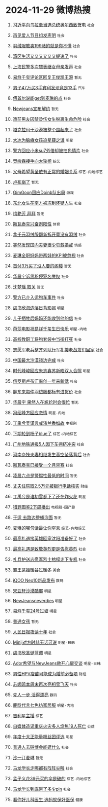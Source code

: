 # 2024-11-29 微博热搜 
1. [习近平向乌拉圭当选总统奥尔西致贺电](https://m.weibo.cn/search?containerid=100103type%3D1%26t%3D10%26q%3D%23%E4%B9%A0%E8%BF%91%E5%B9%B3%E5%90%91%E4%B9%8C%E6%8B%89%E5%9C%AD%E5%BD%93%E9%80%89%E6%80%BB%E7%BB%9F%E5%A5%A5%E5%B0%94%E8%A5%BF%E8%87%B4%E8%B4%BA%E7%94%B5%23&stream_entry_id=51&isnewpage=1&extparam=seat%3D1%26cate%3D10103%26pos%3D0%26c_type%3D51%26filter_type%3Drealtimehot%26stream_entry_id%3D51%26q%3D%2523%25E4%25B9%25A0%25E8%25BF%2591%25E5%25B9%25B3%25E5%2590%2591%25E4%25B9%258C%25E6%258B%2589%25E5%259C%25AD%25E5%25BD%2593%25E9%2580%2589%25E6%2580%25BB%25E7%25BB%259F%25E5%25A5%25A5%25E5%25B0%2594%25E8%25A5%25BF%25E8%2587%25B4%25E8%25B4%25BA%25E7%2594%25B5%2523%26dgr%3D0%26display_time%3D1732818961%26pre_seqid%3D17328189616370286529204) `社会` 

2. [再见爱人节目组发声明](https://m.weibo.cn/search?containerid=100103type%3D1%26t%3D10%26q%3D%23%E5%86%8D%E8%A7%81%E7%88%B1%E4%BA%BA%E8%8A%82%E7%9B%AE%E7%BB%84%E5%8F%91%E5%A3%B0%E6%98%8E%23&stream_entry_id=31&isnewpage=1&extparam=seat%3D1%26pos%3D0%26stream_entry_id%3D31%26q%3D%2523%25E5%2586%258D%25E8%25A7%2581%25E7%2588%25B1%25E4%25BA%25BA%25E8%258A%2582%25E7%259B%25AE%25E7%25BB%2584%25E5%258F%2591%25E5%25A3%25B0%25E6%2598%258E%2523%26dgr%3D0%26cate%3D5001%26c_type%3D31%26band_rank%3D1%26filter_type%3Drealtimehot%26realpos%3D1%26flag%3D2%26lcate%3D5001%26display_time%3D1732818961%26pre_seqid%3D17328189616370286529204) `社会` 

3. [羽绒服敢卖199赌的就是你不懂](https://m.weibo.cn/search?containerid=100103type%3D1%26t%3D10%26q%3D%23%E7%BE%BD%E7%BB%92%E6%9C%8D%E6%95%A2%E5%8D%96199%E8%B5%8C%E7%9A%84%E5%B0%B1%E6%98%AF%E4%BD%A0%E4%B8%8D%E6%87%82%23&stream_entry_id=31&isnewpage=1&extparam=seat%3D1%26pos%3D1%26stream_entry_id%3D31%26q%3D%2523%25E7%25BE%25BD%25E7%25BB%2592%25E6%259C%258D%25E6%2595%25A2%25E5%258D%2596199%25E8%25B5%258C%25E7%259A%2584%25E5%25B0%25B1%25E6%2598%25AF%25E4%25BD%25A0%25E4%25B8%258D%25E6%2587%2582%2523%26dgr%3D0%26cate%3D5001%26c_type%3D31%26band_rank%3D2%26filter_type%3Drealtimehot%26realpos%3D2%26flag%3D0%26lcate%3D5001%26display_time%3D1732818961%26pre_seqid%3D17328189616370286529204) `社会` 

4. [湾区生活又又又又又又提速了](https://m.weibo.cn/search?containerid=100103type%3D1%26t%3D10%26q%3D%23%E6%B9%BE%E5%8C%BA%E7%94%9F%E6%B4%BB%E5%8F%88%E5%8F%88%E5%8F%88%E5%8F%88%E5%8F%88%E5%8F%88%E6%8F%90%E9%80%9F%E4%BA%86%23&stream_entry_id=31&isnewpage=1&extparam=seat%3D1%26pos%3D2%26stream_entry_id%3D31%26q%3D%2523%25E6%25B9%25BE%25E5%258C%25BA%25E7%2594%259F%25E6%25B4%25BB%25E5%258F%2588%25E5%258F%2588%25E5%258F%2588%25E5%258F%2588%25E5%258F%2588%25E5%258F%2588%25E6%258F%2590%25E9%2580%259F%25E4%25BA%2586%2523%26dgr%3D0%26cate%3D5001%26c_type%3D31%26band_rank%3D3%26filter_type%3Drealtimehot%26realpos%3D3%26flag%3D0%26lcate%3D5001%26display_time%3D1732818961%26pre_seqid%3D17328189616370286529204) `社会` 

5. [上海民警多次猥亵继女母亲发声](https://m.weibo.cn/search?containerid=100103type%3D1%26t%3D10%26q%3D%23%E4%B8%8A%E6%B5%B7%E6%B0%91%E8%AD%A6%E5%A4%9A%E6%AC%A1%E7%8C%A5%E4%BA%B5%E7%BB%A7%E5%A5%B3%E6%AF%8D%E4%BA%B2%E5%8F%91%E5%A3%B0%23&stream_entry_id=31&isnewpage=1&extparam=seat%3D1%26pos%3D3%26stream_entry_id%3D31%26q%3D%2523%25E4%25B8%258A%25E6%25B5%25B7%25E6%25B0%2591%25E8%25AD%25A6%25E5%25A4%259A%25E6%25AC%25A1%25E7%258C%25A5%25E4%25BA%25B5%25E7%25BB%25A7%25E5%25A5%25B3%25E6%25AF%258D%25E4%25BA%25B2%25E5%258F%2591%25E5%25A3%25B0%2523%26dgr%3D0%26cate%3D5001%26c_type%3D31%26band_rank%3D4%26filter_type%3Drealtimehot%26realpos%3D4%26flag%3D2%26lcate%3D5001%26display_time%3D1732818961%26pre_seqid%3D17328189616370286529204) `社会` 

6. [易烊千玺评论区回复王俊凯王源](https://m.weibo.cn/search?containerid=100103type%3D1%26t%3D10%26q%3D%23%E6%98%93%E7%83%8A%E5%8D%83%E7%8E%BA%E8%AF%84%E8%AE%BA%E5%8C%BA%E5%9B%9E%E5%A4%8D%E7%8E%8B%E4%BF%8A%E5%87%AF%E7%8E%8B%E6%BA%90%23&stream_entry_id=31&isnewpage=1&extparam=seat%3D1%26pos%3D4%26stream_entry_id%3D31%26q%3D%2523%25E6%2598%2593%25E7%2583%258A%25E5%258D%2583%25E7%258E%25BA%25E8%25AF%2584%25E8%25AE%25BA%25E5%258C%25BA%25E5%259B%259E%25E5%25A4%258D%25E7%258E%258B%25E4%25BF%258A%25E5%2587%25AF%25E7%258E%258B%25E6%25BA%2590%2523%26dgr%3D0%26cate%3D5001%26c_type%3D31%26band_rank%3D5%26filter_type%3Drealtimehot%26realpos%3D5%26flag%3D2%26lcate%3D5001%26display_time%3D1732818961%26pre_seqid%3D17328189616370286529204) `暂无` 

7. [男子47万买3手宾利发现竟是13手](https://m.weibo.cn/search?containerid=100103type%3D1%26t%3D10%26q%3D%23%E7%94%B7%E5%AD%9047%E4%B8%87%E4%B9%B03%E6%89%8B%E5%AE%BE%E5%88%A9%E5%8F%91%E7%8E%B0%E7%AB%9F%E6%98%AF13%E6%89%8B%23&stream_entry_id=31&isnewpage=1&extparam=seat%3D1%26pos%3D5%26stream_entry_id%3D31%26q%3D%2523%25E7%2594%25B7%25E5%25AD%259047%25E4%25B8%2587%25E4%25B9%25B03%25E6%2589%258B%25E5%25AE%25BE%25E5%2588%25A9%25E5%258F%2591%25E7%258E%25B0%25E7%25AB%259F%25E6%2598%25AF13%25E6%2589%258B%2523%26dgr%3D0%26cate%3D5001%26c_type%3D31%26band_rank%3D6%26filter_type%3Drealtimehot%26realpos%3D6%26flag%3D0%26lcate%3D5001%26display_time%3D1732818961%26pre_seqid%3D17328189616370286529204) `汽车` 

8. [傅首尔说能get到麦琳的点](https://m.weibo.cn/search?containerid=100103type%3D1%26t%3D10%26q%3D%23%E5%82%85%E9%A6%96%E5%B0%94%E8%AF%B4%E8%83%BDget%E5%88%B0%E9%BA%A6%E7%90%B3%E7%9A%84%E7%82%B9%23&stream_entry_id=31&isnewpage=1&extparam=seat%3D1%26pos%3D6%26stream_entry_id%3D31%26q%3D%2523%25E5%2582%2585%25E9%25A6%2596%25E5%25B0%2594%25E8%25AF%25B4%25E8%2583%25BDget%25E5%2588%25B0%25E9%25BA%25A6%25E7%2590%25B3%25E7%259A%2584%25E7%2582%25B9%2523%26dgr%3D0%26cate%3D5001%26c_type%3D31%26band_rank%3D7%26filter_type%3Drealtimehot%26realpos%3D7%26flag%3D1%26lcate%3D5001%26display_time%3D1732818961%26pre_seqid%3D17328189616370286529204) `社会` 

9. [Newjeans宣布解约](https://m.weibo.cn/search?containerid=100103type%3D1%26t%3D10%26q%3D%23Newjeans%E5%AE%A3%E5%B8%83%E8%A7%A3%E7%BA%A6%23&stream_entry_id=31&isnewpage=1&extparam=seat%3D1%26pos%3D7%26stream_entry_id%3D31%26q%3D%2523Newjeans%25E5%25AE%25A3%25E5%25B8%2583%25E8%25A7%25A3%25E7%25BA%25A6%2523%26dgr%3D0%26cate%3D5001%26c_type%3D31%26band_rank%3D8%26filter_type%3Drealtimehot%26realpos%3D8%26flag%3D16%26lcate%3D5001%26display_time%3D1732818961%26pre_seqid%3D17328189616370286529204) `暂无` 

10. [遭前男友囚禁烫伤女生脱离生命危险](https://m.weibo.cn/search?containerid=100103type%3D1%26t%3D10%26q%3D%23%E9%81%AD%E5%89%8D%E7%94%B7%E5%8F%8B%E5%9B%9A%E7%A6%81%E7%83%AB%E4%BC%A4%E5%A5%B3%E7%94%9F%E8%84%B1%E7%A6%BB%E7%94%9F%E5%91%BD%E5%8D%B1%E9%99%A9%23&stream_entry_id=31&isnewpage=1&extparam=seat%3D1%26pos%3D8%26stream_entry_id%3D31%26q%3D%2523%25E9%2581%25AD%25E5%2589%258D%25E7%2594%25B7%25E5%258F%258B%25E5%259B%259A%25E7%25A6%2581%25E7%2583%25AB%25E4%25BC%25A4%25E5%25A5%25B3%25E7%2594%259F%25E8%2584%25B1%25E7%25A6%25BB%25E7%2594%259F%25E5%2591%25BD%25E5%258D%25B1%25E9%2599%25A9%2523%26dgr%3D0%26cate%3D5001%26c_type%3D31%26band_rank%3D9%26filter_type%3Drealtimehot%26realpos%3D9%26flag%3D0%26lcate%3D5001%26display_time%3D1732818961%26pre_seqid%3D17328189616370286529204) `社会` 

11. [塔克拉玛干沙漠被整个围起来了](https://m.weibo.cn/search?containerid=100103type%3D1%26t%3D10%26q%3D%23%E5%A1%94%E5%85%8B%E6%8B%89%E7%8E%9B%E5%B9%B2%E6%B2%99%E6%BC%A0%E8%A2%AB%E6%95%B4%E4%B8%AA%E5%9B%B4%E8%B5%B7%E6%9D%A5%E4%BA%86%23&stream_entry_id=31&isnewpage=1&extparam=seat%3D1%26pos%3D9%26stream_entry_id%3D31%26q%3D%2523%25E5%25A1%2594%25E5%2585%258B%25E6%258B%2589%25E7%258E%259B%25E5%25B9%25B2%25E6%25B2%2599%25E6%25BC%25A0%25E8%25A2%25AB%25E6%2595%25B4%25E4%25B8%25AA%25E5%259B%25B4%25E8%25B5%25B7%25E6%259D%25A5%25E4%25BA%2586%2523%26dgr%3D0%26cate%3D5001%26c_type%3D31%26band_rank%3D10%26filter_type%3Drealtimehot%26realpos%3D10%26flag%3D0%26lcate%3D5001%26display_time%3D1732818961%26pre_seqid%3D17328189616370286529204) `社会` 

12. [大冰为脑瘫女孩追星薛之谦](https://m.weibo.cn/search?containerid=100103type%3D1%26t%3D10%26q%3D%23%E5%A4%A7%E5%86%B0%E4%B8%BA%E8%84%91%E7%98%AB%E5%A5%B3%E5%AD%A9%E8%BF%BD%E6%98%9F%E8%96%9B%E4%B9%8B%E8%B0%A6%23&stream_entry_id=31&isnewpage=1&extparam=seat%3D1%26pos%3D10%26stream_entry_id%3D31%26q%3D%2523%25E5%25A4%25A7%25E5%2586%25B0%25E4%25B8%25BA%25E8%2584%2591%25E7%2598%25AB%25E5%25A5%25B3%25E5%25AD%25A9%25E8%25BF%25BD%25E6%2598%259F%25E8%2596%259B%25E4%25B9%258B%25E8%25B0%25A6%2523%26dgr%3D0%26cate%3D5001%26c_type%3D31%26band_rank%3D11%26filter_type%3Drealtimehot%26realpos%3D11%26flag%3D0%26lcate%3D5001%26display_time%3D1732818961%26pre_seqid%3D17328189616370286529204) `明星` 

13. [警方回应小米su7外借却被拍色情片](https://m.weibo.cn/search?containerid=100103type%3D1%26t%3D10%26q%3D%23%E8%AD%A6%E6%96%B9%E5%9B%9E%E5%BA%94%E5%B0%8F%E7%B1%B3su7%E5%A4%96%E5%80%9F%E5%8D%B4%E8%A2%AB%E6%8B%8D%E8%89%B2%E6%83%85%E7%89%87%23&stream_entry_id=31&isnewpage=1&extparam=seat%3D1%26pos%3D11%26stream_entry_id%3D31%26q%3D%2523%25E8%25AD%25A6%25E6%2596%25B9%25E5%259B%259E%25E5%25BA%2594%25E5%25B0%258F%25E7%25B1%25B3su7%25E5%25A4%2596%25E5%2580%259F%25E5%258D%25B4%25E8%25A2%25AB%25E6%258B%258D%25E8%2589%25B2%25E6%2583%2585%25E7%2589%2587%2523%26dgr%3D0%26cate%3D5001%26c_type%3D31%26band_rank%3D12%26filter_type%3Drealtimehot%26realpos%3D12%26flag%3D0%26lcate%3D5001%26display_time%3D1732818961%26pre_seqid%3D17328189616370286529204) `社会` 

14. [贺峻霖接手向太轮椅](https://m.weibo.cn/search?containerid=100103type%3D1%26t%3D10%26q%3D%23%E8%B4%BA%E5%B3%BB%E9%9C%96%E6%8E%A5%E6%89%8B%E5%90%91%E5%A4%AA%E8%BD%AE%E6%A4%85%23&stream_entry_id=31&isnewpage=1&extparam=seat%3D1%26pos%3D12%26stream_entry_id%3D31%26q%3D%2523%25E8%25B4%25BA%25E5%25B3%25BB%25E9%259C%2596%25E6%258E%25A5%25E6%2589%258B%25E5%2590%2591%25E5%25A4%25AA%25E8%25BD%25AE%25E6%25A4%2585%2523%26dgr%3D0%26cate%3D5001%26c_type%3D31%26band_rank%3D13%26filter_type%3Drealtimehot%26realpos%3D13%26flag%3D0%26lcate%3D5001%26display_time%3D1732818961%26pre_seqid%3D17328189616370286529204) `综艺` 

15. [父母希望黄圣依有正常的婚姻关系](https://m.weibo.cn/search?containerid=100103type%3D1%26t%3D10%26q%3D%23%E7%88%B6%E6%AF%8D%E5%B8%8C%E6%9C%9B%E9%BB%84%E5%9C%A3%E4%BE%9D%E6%9C%89%E6%AD%A3%E5%B8%B8%E7%9A%84%E5%A9%9A%E5%A7%BB%E5%85%B3%E7%B3%BB%23&stream_entry_id=31&isnewpage=1&extparam=seat%3D1%26pos%3D13%26stream_entry_id%3D31%26q%3D%2523%25E7%2588%25B6%25E6%25AF%258D%25E5%25B8%258C%25E6%259C%259B%25E9%25BB%2584%25E5%259C%25A3%25E4%25BE%259D%25E6%259C%2589%25E6%25AD%25A3%25E5%25B8%25B8%25E7%259A%2584%25E5%25A9%259A%25E5%25A7%25BB%25E5%2585%25B3%25E7%25B3%25BB%2523%26dgr%3D0%26cate%3D5001%26c_type%3D31%26band_rank%3D14%26filter_type%3Drealtimehot%26realpos%3D14%26flag%3D0%26lcate%3D5001%26display_time%3D1732818961%26pre_seqid%3D17328189616370286529204) `综艺-内地综艺` 

16. [卢布崩了](https://m.weibo.cn/search?containerid=100103type%3D1%26t%3D10%26q%3D%E5%8D%A2%E5%B8%83%E5%B4%A9%E4%BA%86&stream_entry_id=31&isnewpage=1&extparam=seat%3D1%26pos%3D14%26stream_entry_id%3D31%26q%3D%25E5%258D%25A2%25E5%25B8%2583%25E5%25B4%25A9%25E4%25BA%2586%26dgr%3D0%26cate%3D5001%26c_type%3D31%26band_rank%3D15%26filter_type%3Drealtimehot%26realpos%3D15%26flag%3D0%26lcate%3D5001%26display_time%3D1732818961%26pre_seqid%3D17328189616370286529204) `暂无` 

17. [GimGoon回应Doinb队出局](https://m.weibo.cn/search?containerid=100103type%3D1%26t%3D10%26q%3D%23GimGoon%E5%9B%9E%E5%BA%94Doinb%E9%98%9F%E5%87%BA%E5%B1%80%23&stream_entry_id=31&isnewpage=1&extparam=seat%3D1%26pos%3D15%26stream_entry_id%3D31%26q%3D%2523GimGoon%25E5%259B%259E%25E5%25BA%2594Doinb%25E9%2598%259F%25E5%2587%25BA%25E5%25B1%2580%2523%26dgr%3D0%26cate%3D5001%26c_type%3D31%26band_rank%3D16%26filter_type%3Drealtimehot%26realpos%3D16%26flag%3D0%26lcate%3D5001%26display_time%3D1732818961%26pre_seqid%3D17328189616370286529204) `游戏` 

18. [东北女生在南方被冻到怀疑人生](https://m.weibo.cn/search?containerid=100103type%3D1%26t%3D10%26q%3D%23%E4%B8%9C%E5%8C%97%E5%A5%B3%E7%94%9F%E5%9C%A8%E5%8D%97%E6%96%B9%E8%A2%AB%E5%86%BB%E5%88%B0%E6%80%80%E7%96%91%E4%BA%BA%E7%94%9F%23&stream_entry_id=31&isnewpage=1&extparam=seat%3D1%26pos%3D16%26stream_entry_id%3D31%26q%3D%2523%25E4%25B8%259C%25E5%258C%2597%25E5%25A5%25B3%25E7%2594%259F%25E5%259C%25A8%25E5%258D%2597%25E6%2596%25B9%25E8%25A2%25AB%25E5%2586%25BB%25E5%2588%25B0%25E6%2580%2580%25E7%2596%2591%25E4%25BA%25BA%25E7%2594%259F%2523%26dgr%3D0%26cate%3D5001%26c_type%3D31%26band_rank%3D17%26filter_type%3Drealtimehot%26realpos%3D17%26flag%3D0%26lcate%3D5001%26display_time%3D1732818961%26pre_seqid%3D17328189616370286529204) `社会` 

19. [梅艳芳 拜拜](https://m.weibo.cn/search?containerid=100103type%3D1%26t%3D10%26q%3D%E6%A2%85%E8%89%B3%E8%8A%B3+%E6%8B%9C%E6%8B%9C&stream_entry_id=31&isnewpage=1&extparam=seat%3D1%26pos%3D17%26stream_entry_id%3D31%26q%3D%25E6%25A2%2585%25E8%2589%25B3%25E8%258A%25B3%2520%25E6%258B%259C%25E6%258B%259C%26dgr%3D0%26cate%3D5001%26c_type%3D31%26band_rank%3D18%26filter_type%3Drealtimehot%26realpos%3D18%26flag%3D0%26lcate%3D5001%26display_time%3D1732818961%26pre_seqid%3D17328189616370286529204) `暂无` 

20. [斯瓦泰克兴奋剂阳性](https://m.weibo.cn/search?containerid=100103type%3D1%26t%3D10%26q%3D%23%E6%96%AF%E7%93%A6%E6%B3%B0%E5%85%8B%E5%85%B4%E5%A5%8B%E5%89%82%E9%98%B3%E6%80%A7%23&stream_entry_id=31&isnewpage=1&extparam=seat%3D1%26pos%3D18%26stream_entry_id%3D31%26q%3D%2523%25E6%2596%25AF%25E7%2593%25A6%25E6%25B3%25B0%25E5%2585%258B%25E5%2585%25B4%25E5%25A5%258B%25E5%2589%2582%25E9%2598%25B3%25E6%2580%25A7%2523%26dgr%3D0%26cate%3D5001%26c_type%3D31%26band_rank%3D19%26filter_type%3Drealtimehot%26realpos%3D19%26flag%3D0%26lcate%3D5001%26display_time%3D1732818961%26pre_seqid%3D17328189616370286529204) `体育` 

21. [拿千元羽绒服翻新拆开竟没有羽绒](https://m.weibo.cn/search?containerid=100103type%3D1%26t%3D10%26q%3D%23%E6%8B%BF%E5%8D%83%E5%85%83%E7%BE%BD%E7%BB%92%E6%9C%8D%E7%BF%BB%E6%96%B0%E6%8B%86%E5%BC%80%E7%AB%9F%E6%B2%A1%E6%9C%89%E7%BE%BD%E7%BB%92%23&stream_entry_id=31&isnewpage=1&extparam=seat%3D1%26pos%3D19%26stream_entry_id%3D31%26q%3D%2523%25E6%258B%25BF%25E5%258D%2583%25E5%2585%2583%25E7%25BE%25BD%25E7%25BB%2592%25E6%259C%258D%25E7%25BF%25BB%25E6%2596%25B0%25E6%258B%2586%25E5%25BC%2580%25E7%25AB%259F%25E6%25B2%25A1%25E6%259C%2589%25E7%25BE%25BD%25E7%25BB%2592%2523%26dgr%3D0%26cate%3D5001%26c_type%3D31%26band_rank%3D20%26filter_type%3Drealtimehot%26realpos%3D20%26flag%3D0%26lcate%3D5001%26display_time%3D1732818961%26pre_seqid%3D17328189616370286529204) `社会` 

22. [突然发现国内夫妻很少见戴婚戒](https://m.weibo.cn/search?containerid=100103type%3D1%26t%3D10%26q%3D%23%E7%AA%81%E7%84%B6%E5%8F%91%E7%8E%B0%E5%9B%BD%E5%86%85%E5%A4%AB%E5%A6%BB%E5%BE%88%E5%B0%91%E8%A7%81%E6%88%B4%E5%A9%9A%E6%88%92%23&stream_entry_id=31&isnewpage=1&extparam=seat%3D1%26pos%3D20%26stream_entry_id%3D31%26q%3D%2523%25E7%25AA%2581%25E7%2584%25B6%25E5%258F%2591%25E7%258E%25B0%25E5%259B%25BD%25E5%2586%2585%25E5%25A4%25AB%25E5%25A6%25BB%25E5%25BE%2588%25E5%25B0%2591%25E8%25A7%2581%25E6%2588%25B4%25E5%25A9%259A%25E6%2588%2592%2523%26dgr%3D0%26cate%3D5001%26c_type%3D31%26band_rank%3D21%26filter_type%3Drealtimehot%26realpos%3D21%26flag%3D0%26lcate%3D5001%26display_time%3D1732818961%26pre_seqid%3D17328189616370286529204) `情感` 

23. [麦琳全职妈妈带两娃的KPI被忽视](https://m.weibo.cn/search?containerid=100103type%3D1%26t%3D10%26q%3D%23%E9%BA%A6%E7%90%B3%E5%85%A8%E8%81%8C%E5%A6%88%E5%A6%88%E5%B8%A6%E4%B8%A4%E5%A8%83%E7%9A%84KPI%E8%A2%AB%E5%BF%BD%E8%A7%86%23&stream_entry_id=31&isnewpage=1&extparam=seat%3D1%26pos%3D21%26stream_entry_id%3D31%26q%3D%2523%25E9%25BA%25A6%25E7%2590%25B3%25E5%2585%25A8%25E8%2581%258C%25E5%25A6%2588%25E5%25A6%2588%25E5%25B8%25A6%25E4%25B8%25A4%25E5%25A8%2583%25E7%259A%2584KPI%25E8%25A2%25AB%25E5%25BF%25BD%25E8%25A7%2586%2523%26dgr%3D0%26cate%3D5001%26c_type%3D31%26band_rank%3D22%26filter_type%3Drealtimehot%26realpos%3D22%26flag%3D0%26lcate%3D5001%26display_time%3D1732818961%26pre_seqid%3D17328189616370286529204) `社会` 

24. [首付3万买了没人要的阁楼](https://m.weibo.cn/search?containerid=100103type%3D1%26t%3D10%26q%3D%E9%A6%96%E4%BB%983%E4%B8%87%E4%B9%B0%E4%BA%86%E6%B2%A1%E4%BA%BA%E8%A6%81%E7%9A%84%E9%98%81%E6%A5%BC&stream_entry_id=31&isnewpage=1&extparam=seat%3D1%26pos%3D22%26stream_entry_id%3D31%26q%3D%25E9%25A6%2596%25E4%25BB%25983%25E4%25B8%2587%25E4%25B9%25B0%25E4%25BA%2586%25E6%25B2%25A1%25E4%25BA%25BA%25E8%25A6%2581%25E7%259A%2584%25E9%2598%2581%25E6%25A5%25BC%26dgr%3D0%26cate%3D5001%26c_type%3D31%26band_rank%3D23%26filter_type%3Drealtimehot%26realpos%3D23%26flag%3D0%26lcate%3D5001%26display_time%3D1732818961%26pre_seqid%3D17328189616370286529204) `暂无` 

25. [华晨宇诉黑粉侵犯名誉权](https://m.weibo.cn/search?containerid=100103type%3D1%26t%3D10%26q%3D%23%E5%8D%8E%E6%99%A8%E5%AE%87%E8%AF%89%E9%BB%91%E7%B2%89%E4%BE%B5%E7%8A%AF%E5%90%8D%E8%AA%89%E6%9D%83%23&stream_entry_id=31&isnewpage=1&extparam=seat%3D1%26pos%3D23%26stream_entry_id%3D31%26q%3D%2523%25E5%258D%258E%25E6%2599%25A8%25E5%25AE%2587%25E8%25AF%2589%25E9%25BB%2591%25E7%25B2%2589%25E4%25BE%25B5%25E7%258A%25AF%25E5%2590%258D%25E8%25AA%2589%25E6%259D%2583%2523%26dgr%3D0%26cate%3D5001%26c_type%3D31%26band_rank%3D24%26filter_type%3Drealtimehot%26realpos%3D24%26flag%3D1%26lcate%3D5001%26display_time%3D1732818961%26pre_seqid%3D17328189616370286529204) `社会` 

26. [沈梦瑶 取关](https://m.weibo.cn/search?containerid=100103type%3D1%26t%3D10%26q%3D%E6%B2%88%E6%A2%A6%E7%91%B6+%E5%8F%96%E5%85%B3&stream_entry_id=31&isnewpage=1&extparam=seat%3D1%26pos%3D24%26stream_entry_id%3D31%26q%3D%25E6%25B2%2588%25E6%25A2%25A6%25E7%2591%25B6%2520%25E5%258F%2596%25E5%2585%25B3%26dgr%3D0%26cate%3D5001%26c_type%3D31%26band_rank%3D25%26filter_type%3Drealtimehot%26realpos%3D25%26flag%3D2%26lcate%3D5001%26display_time%3D1732818961%26pre_seqid%3D17328189616370286529204) `暂无` 

27. [警方已介入运狗车事件](https://m.weibo.cn/search?containerid=100103type%3D1%26t%3D10%26q%3D%23%E8%AD%A6%E6%96%B9%E5%B7%B2%E4%BB%8B%E5%85%A5%E8%BF%90%E7%8B%97%E8%BD%A6%E4%BA%8B%E4%BB%B6%23&stream_entry_id=31&isnewpage=1&extparam=seat%3D1%26pos%3D25%26stream_entry_id%3D31%26q%3D%2523%25E8%25AD%25A6%25E6%2596%25B9%25E5%25B7%25B2%25E4%25BB%258B%25E5%2585%25A5%25E8%25BF%2590%25E7%258B%2597%25E8%25BD%25A6%25E4%25BA%258B%25E4%25BB%25B6%2523%26dgr%3D0%26cate%3D5001%26c_type%3D31%26band_rank%3D26%26filter_type%3Drealtimehot%26realpos%3D26%26flag%3D0%26lcate%3D5001%26display_time%3D1732818961%26pre_seqid%3D17328189616370286529204) `社会` 

28. [虞书欣海边落日背影照](https://m.weibo.cn/search?containerid=100103type%3D1%26t%3D10%26q%3D%23%E8%99%9E%E4%B9%A6%E6%AC%A3%E6%B5%B7%E8%BE%B9%E8%90%BD%E6%97%A5%E8%83%8C%E5%BD%B1%E7%85%A7%23&stream_entry_id=31&isnewpage=1&extparam=seat%3D1%26pos%3D26%26stream_entry_id%3D31%26q%3D%2523%25E8%2599%259E%25E4%25B9%25A6%25E6%25AC%25A3%25E6%25B5%25B7%25E8%25BE%25B9%25E8%2590%25BD%25E6%2597%25A5%25E8%2583%258C%25E5%25BD%25B1%25E7%2585%25A7%2523%26dgr%3D0%26cate%3D5001%26c_type%3D31%26band_rank%3D27%26filter_type%3Drealtimehot%26realpos%3D27%26flag%3D0%26lcate%3D5001%26display_time%3D1732818961%26pre_seqid%3D17328189616370286529204) `明星` 

29. [儿子牺牲后妈妈还能收到他的信](https://m.weibo.cn/search?containerid=100103type%3D1%26t%3D10%26q%3D%23%E5%84%BF%E5%AD%90%E7%89%BA%E7%89%B2%E5%90%8E%E5%A6%88%E5%A6%88%E8%BF%98%E8%83%BD%E6%94%B6%E5%88%B0%E4%BB%96%E7%9A%84%E4%BF%A1%23&stream_entry_id=31&isnewpage=1&extparam=seat%3D1%26pos%3D27%26stream_entry_id%3D31%26q%3D%2523%25E5%2584%25BF%25E5%25AD%2590%25E7%2589%25BA%25E7%2589%25B2%25E5%2590%258E%25E5%25A6%2588%25E5%25A6%2588%25E8%25BF%2598%25E8%2583%25BD%25E6%2594%25B6%25E5%2588%25B0%25E4%25BB%2596%25E7%259A%2584%25E4%25BF%25A1%2523%26dgr%3D0%26cate%3D5001%26c_type%3D31%26band_rank%3D28%26filter_type%3Drealtimehot%26realpos%3D28%26flag%3D0%26lcate%3D5001%26display_time%3D1732818961%26pre_seqid%3D17328189616370286529204) `社会` 

30. [芭莎电影祝易烊千玺生日快乐](https://m.weibo.cn/search?containerid=100103type%3D1%26t%3D10%26q%3D%23%E8%8A%AD%E8%8E%8E%E7%94%B5%E5%BD%B1%E7%A5%9D%E6%98%93%E7%83%8A%E5%8D%83%E7%8E%BA%E7%94%9F%E6%97%A5%E5%BF%AB%E4%B9%90%23&stream_entry_id=31&isnewpage=1&extparam=seat%3D1%26pos%3D28%26stream_entry_id%3D31%26q%3D%2523%25E8%258A%25AD%25E8%258E%258E%25E7%2594%25B5%25E5%25BD%25B1%25E7%25A5%259D%25E6%2598%2593%25E7%2583%258A%25E5%258D%2583%25E7%258E%25BA%25E7%2594%259F%25E6%2597%25A5%25E5%25BF%25AB%25E4%25B9%2590%2523%26dgr%3D0%26cate%3D5001%26c_type%3D31%26band_rank%3D29%26filter_type%3Drealtimehot%26realpos%3D29%26flag%3D1%26lcate%3D5001%26display_time%3D1732818961%26pre_seqid%3D17328189616370286529204) `明星-内地` 

31. [高校教职工将狗套袋中当街打死](https://m.weibo.cn/search?containerid=100103type%3D1%26t%3D10%26q%3D%23%E9%AB%98%E6%A0%A1%E6%95%99%E8%81%8C%E5%B7%A5%E5%B0%86%E7%8B%97%E5%A5%97%E8%A2%8B%E4%B8%AD%E5%BD%93%E8%A1%97%E6%89%93%E6%AD%BB%23&stream_entry_id=31&isnewpage=1&extparam=seat%3D1%26pos%3D29%26stream_entry_id%3D31%26q%3D%2523%25E9%25AB%2598%25E6%25A0%25A1%25E6%2595%2599%25E8%2581%258C%25E5%25B7%25A5%25E5%25B0%2586%25E7%258B%2597%25E5%25A5%2597%25E8%25A2%258B%25E4%25B8%25AD%25E5%25BD%2593%25E8%25A1%2597%25E6%2589%2593%25E6%25AD%25BB%2523%26dgr%3D0%26cate%3D5001%26c_type%3D31%26band_rank%3D30%26filter_type%3Drealtimehot%26realpos%3D30%26flag%3D1%26lcate%3D5001%26display_time%3D1732818961%26pre_seqid%3D17328189616370286529204) `社会` 

32. [志愿军老兵整齐列队行军礼接老战友们回家](https://m.weibo.cn/search?containerid=100103type%3D1%26t%3D10%26q%3D%23%E5%BF%97%E6%84%BF%E5%86%9B%E8%80%81%E5%85%B5%E6%95%B4%E9%BD%90%E5%88%97%E9%98%9F%E8%A1%8C%E5%86%9B%E7%A4%BC%E6%8E%A5%E8%80%81%E6%88%98%E5%8F%8B%E4%BB%AC%E5%9B%9E%E5%AE%B6%23&stream_entry_id=31&isnewpage=1&extparam=seat%3D1%26pos%3D30%26stream_entry_id%3D31%26q%3D%2523%25E5%25BF%2597%25E6%2584%25BF%25E5%2586%259B%25E8%2580%2581%25E5%2585%25B5%25E6%2595%25B4%25E9%25BD%2590%25E5%2588%2597%25E9%2598%259F%25E8%25A1%258C%25E5%2586%259B%25E7%25A4%25BC%25E6%258E%25A5%25E8%2580%2581%25E6%2588%2598%25E5%258F%258B%25E4%25BB%25AC%25E5%259B%259E%25E5%25AE%25B6%2523%26dgr%3D0%26cate%3D5001%26c_type%3D31%26band_rank%3D31%26filter_type%3Drealtimehot%26realpos%3D31%26flag%3D1%26lcate%3D5001%26display_time%3D1732818961%26pre_seqid%3D17328189616370286529204) `社会` 

33. [中国最大沙漠锁边完成](https://m.weibo.cn/search?containerid=100103type%3D1%26t%3D10%26q%3D%23%E4%B8%AD%E5%9B%BD%E6%9C%80%E5%A4%A7%E6%B2%99%E6%BC%A0%E9%94%81%E8%BE%B9%E5%AE%8C%E6%88%90%23&stream_entry_id=31&isnewpage=1&extparam=seat%3D1%26pos%3D31%26stream_entry_id%3D31%26q%3D%2523%25E4%25B8%25AD%25E5%259B%25BD%25E6%259C%2580%25E5%25A4%25A7%25E6%25B2%2599%25E6%25BC%25A0%25E9%2594%2581%25E8%25BE%25B9%25E5%25AE%258C%25E6%2588%2590%2523%26dgr%3D0%26cate%3D5001%26c_type%3D31%26band_rank%3D32%26filter_type%3Drealtimehot%26realpos%3D32%26flag%3D0%26lcate%3D5001%26display_time%3D1732818961%26pre_seqid%3D17328189616370286529204) `社会` 

34. [时代峰峻回应朱志鑫苏新皓双人合照](https://m.weibo.cn/search?containerid=100103type%3D1%26t%3D10%26q%3D%23%E6%97%B6%E4%BB%A3%E5%B3%B0%E5%B3%BB%E5%9B%9E%E5%BA%94%E6%9C%B1%E5%BF%97%E9%91%AB%E8%8B%8F%E6%96%B0%E7%9A%93%E5%8F%8C%E4%BA%BA%E5%90%88%E7%85%A7%23&stream_entry_id=31&isnewpage=1&extparam=seat%3D1%26pos%3D32%26stream_entry_id%3D31%26q%3D%2523%25E6%2597%25B6%25E4%25BB%25A3%25E5%25B3%25B0%25E5%25B3%25BB%25E5%259B%259E%25E5%25BA%2594%25E6%259C%25B1%25E5%25BF%2597%25E9%2591%25AB%25E8%258B%258F%25E6%2596%25B0%25E7%259A%2593%25E5%258F%258C%25E4%25BA%25BA%25E5%2590%2588%25E7%2585%25A7%2523%26dgr%3D0%26cate%3D5001%26c_type%3D31%26band_rank%3D33%26filter_type%3Drealtimehot%26realpos%3D33%26flag%3D0%26lcate%3D5001%26display_time%3D1732818961%26pre_seqid%3D17328189616370286529204) `明星` 

35. [俄罗斯卢布汇率创一年来新低](https://m.weibo.cn/search?containerid=100103type%3D1%26t%3D10%26q%3D%23%E4%BF%84%E7%BD%97%E6%96%AF%E5%8D%A2%E5%B8%83%E6%B1%87%E7%8E%87%E5%88%9B%E4%B8%80%E5%B9%B4%E6%9D%A5%E6%96%B0%E4%BD%8E%23&stream_entry_id=31&isnewpage=1&extparam=seat%3D1%26pos%3D33%26stream_entry_id%3D31%26q%3D%2523%25E4%25BF%2584%25E7%25BD%2597%25E6%2596%25AF%25E5%258D%25A2%25E5%25B8%2583%25E6%25B1%2587%25E7%258E%2587%25E5%2588%259B%25E4%25B8%2580%25E5%25B9%25B4%25E6%259D%25A5%25E6%2596%25B0%25E4%25BD%258E%2523%26dgr%3D0%26cate%3D5001%26c_type%3D31%26band_rank%3D34%26filter_type%3Drealtimehot%26realpos%3D34%26flag%3D0%26lcate%3D5001%26display_time%3D1732818961%26pre_seqid%3D17328189616370286529204) `社会` 

36. [胖东来每件羽绒服都标有进货价](https://m.weibo.cn/search?containerid=100103type%3D1%26t%3D10%26q%3D%23%E8%83%96%E4%B8%9C%E6%9D%A5%E6%AF%8F%E4%BB%B6%E7%BE%BD%E7%BB%92%E6%9C%8D%E9%83%BD%E6%A0%87%E6%9C%89%E8%BF%9B%E8%B4%A7%E4%BB%B7%23&stream_entry_id=31&isnewpage=1&extparam=seat%3D1%26pos%3D34%26stream_entry_id%3D31%26q%3D%2523%25E8%2583%2596%25E4%25B8%259C%25E6%259D%25A5%25E6%25AF%258F%25E4%25BB%25B6%25E7%25BE%25BD%25E7%25BB%2592%25E6%259C%258D%25E9%2583%25BD%25E6%25A0%2587%25E6%259C%2589%25E8%25BF%259B%25E8%25B4%25A7%25E4%25BB%25B7%2523%26dgr%3D0%26cate%3D5001%26c_type%3D31%26band_rank%3D35%26filter_type%3Drealtimehot%26realpos%3D35%26flag%3D0%26lcate%3D5001%26display_time%3D1732818961%26pre_seqid%3D17328189616370286529204) `社会` 

37. [华晨宇 果然人在尴尬时会很忙](https://m.weibo.cn/search?containerid=100103type%3D1%26t%3D10%26q%3D%E5%8D%8E%E6%99%A8%E5%AE%87+%E6%9E%9C%E7%84%B6%E4%BA%BA%E5%9C%A8%E5%B0%B4%E5%B0%AC%E6%97%B6%E4%BC%9A%E5%BE%88%E5%BF%99&stream_entry_id=31&isnewpage=1&extparam=seat%3D1%26pos%3D35%26stream_entry_id%3D31%26q%3D%25E5%258D%258E%25E6%2599%25A8%25E5%25AE%2587%2520%25E6%259E%259C%25E7%2584%25B6%25E4%25BA%25BA%25E5%259C%25A8%25E5%25B0%25B4%25E5%25B0%25AC%25E6%2597%25B6%25E4%25BC%259A%25E5%25BE%2588%25E5%25BF%2599%26dgr%3D0%26cate%3D5001%26c_type%3D31%26band_rank%3D36%26filter_type%3Drealtimehot%26realpos%3D36%26flag%3D0%26lcate%3D5001%26display_time%3D1732818961%26pre_seqid%3D17328189616370286529204) `暂无` 

38. [冯绍峰方回应恋情](https://m.weibo.cn/search?containerid=100103type%3D1%26t%3D10%26q%3D%23%E5%86%AF%E7%BB%8D%E5%B3%B0%E6%96%B9%E5%9B%9E%E5%BA%94%E6%81%8B%E6%83%85%23&stream_entry_id=31&isnewpage=1&extparam=seat%3D1%26pos%3D36%26stream_entry_id%3D31%26q%3D%2523%25E5%2586%25AF%25E7%25BB%258D%25E5%25B3%25B0%25E6%2596%25B9%25E5%259B%259E%25E5%25BA%2594%25E6%2581%258B%25E6%2583%2585%2523%26dgr%3D0%26cate%3D5001%26c_type%3D31%26band_rank%3D37%26filter_type%3Drealtimehot%26realpos%3D37%26flag%3D0%26lcate%3D5001%26display_time%3D1732818961%26pre_seqid%3D17328189616370286529204) `明星-内地` 

39. [丁禹兮吴谨言或演兰香如故](https://m.weibo.cn/search?containerid=100103type%3D1%26t%3D10%26q%3D%23%E4%B8%81%E7%A6%B9%E5%85%AE%E5%90%B4%E8%B0%A8%E8%A8%80%E6%88%96%E6%BC%94%E5%85%B0%E9%A6%99%E5%A6%82%E6%95%85%23&stream_entry_id=31&isnewpage=1&extparam=seat%3D1%26pos%3D37%26stream_entry_id%3D31%26q%3D%2523%25E4%25B8%2581%25E7%25A6%25B9%25E5%2585%25AE%25E5%2590%25B4%25E8%25B0%25A8%25E8%25A8%2580%25E6%2588%2596%25E6%25BC%2594%25E5%2585%25B0%25E9%25A6%2599%25E5%25A6%2582%25E6%2595%2585%2523%26dgr%3D0%26cate%3D5001%26c_type%3D31%26band_rank%3D38%26filter_type%3Drealtimehot%26realpos%3D38%26flag%3D0%26lcate%3D5001%26display_time%3D1732818961%26pre_seqid%3D17328189616370286529204) `电视剧` 

40. [下期轮到杨子blue了](https://m.weibo.cn/search?containerid=100103type%3D1%26t%3D10%26q%3D%23%E4%B8%8B%E6%9C%9F%E8%BD%AE%E5%88%B0%E6%9D%A8%E5%AD%90blue%E4%BA%86%23&stream_entry_id=31&isnewpage=1&extparam=seat%3D1%26pos%3D38%26stream_entry_id%3D31%26q%3D%2523%25E4%25B8%258B%25E6%259C%259F%25E8%25BD%25AE%25E5%2588%25B0%25E6%259D%25A8%25E5%25AD%2590blue%25E4%25BA%2586%2523%26dgr%3D0%26cate%3D5001%26c_type%3D31%26band_rank%3D39%26filter_type%3Drealtimehot%26realpos%3D39%26flag%3D0%26lcate%3D5001%26display_time%3D1732818961%26pre_seqid%3D17328189616370286529204) `综艺-内地综艺` 

41. [广州地铁通报5人因下车拥挤冲突](https://m.weibo.cn/search?containerid=100103type%3D1%26t%3D10%26q%3D%23%E5%B9%BF%E5%B7%9E%E5%9C%B0%E9%93%81%E9%80%9A%E6%8A%A55%E4%BA%BA%E5%9B%A0%E4%B8%8B%E8%BD%A6%E6%8B%A5%E6%8C%A4%E5%86%B2%E7%AA%81%23&stream_entry_id=31&isnewpage=1&extparam=seat%3D1%26pos%3D39%26stream_entry_id%3D31%26q%3D%2523%25E5%25B9%25BF%25E5%25B7%259E%25E5%259C%25B0%25E9%2593%2581%25E9%2580%259A%25E6%258A%25A55%25E4%25BA%25BA%25E5%259B%25A0%25E4%25B8%258B%25E8%25BD%25A6%25E6%258B%25A5%25E6%258C%25A4%25E5%2586%25B2%25E7%25AA%2581%2523%26dgr%3D0%26cate%3D5001%26c_type%3D31%26band_rank%3D40%26filter_type%3Drealtimehot%26realpos%3D40%26flag%3D0%26lcate%3D5001%26display_time%3D1732818961%26pre_seqid%3D17328189616370286529204) `社会` 

42. [河南杂技夫妻相继发生高空坠落背后](https://m.weibo.cn/search?containerid=100103type%3D1%26t%3D10%26q%3D%23%E6%B2%B3%E5%8D%97%E6%9D%82%E6%8A%80%E5%A4%AB%E5%A6%BB%E7%9B%B8%E7%BB%A7%E5%8F%91%E7%94%9F%E9%AB%98%E7%A9%BA%E5%9D%A0%E8%90%BD%E8%83%8C%E5%90%8E%23&stream_entry_id=31&isnewpage=1&extparam=seat%3D1%26pos%3D40%26stream_entry_id%3D31%26q%3D%2523%25E6%25B2%25B3%25E5%258D%2597%25E6%259D%2582%25E6%258A%2580%25E5%25A4%25AB%25E5%25A6%25BB%25E7%259B%25B8%25E7%25BB%25A7%25E5%258F%2591%25E7%2594%259F%25E9%25AB%2598%25E7%25A9%25BA%25E5%259D%25A0%25E8%2590%25BD%25E8%2583%258C%25E5%2590%258E%2523%26dgr%3D0%26cate%3D5001%26c_type%3D31%26band_rank%3D41%26filter_type%3Drealtimehot%26realpos%3D41%26flag%3D0%26lcate%3D5001%26display_time%3D1732818961%26pre_seqid%3D17328189616370286529204) `社会` 

43. [斯瓦泰克已接受一个月禁赛](https://m.weibo.cn/search?containerid=100103type%3D1%26t%3D10%26q%3D%23%E6%96%AF%E7%93%A6%E6%B3%B0%E5%85%8B%E5%B7%B2%E6%8E%A5%E5%8F%97%E4%B8%80%E4%B8%AA%E6%9C%88%E7%A6%81%E8%B5%9B%23&stream_entry_id=31&isnewpage=1&extparam=seat%3D1%26pos%3D41%26stream_entry_id%3D31%26q%3D%2523%25E6%2596%25AF%25E7%2593%25A6%25E6%25B3%25B0%25E5%2585%258B%25E5%25B7%25B2%25E6%258E%25A5%25E5%258F%2597%25E4%25B8%2580%25E4%25B8%25AA%25E6%259C%2588%25E7%25A6%2581%25E8%25B5%259B%2523%26dgr%3D0%26cate%3D5001%26c_type%3D31%26band_rank%3D42%26filter_type%3Drealtimehot%26realpos%3D42%26flag%3D1%26lcate%3D5001%26display_time%3D1732818961%26pre_seqid%3D17328189616370286529204) `社会` 

44. [凌晨六点是警惕性最低的时间](https://m.weibo.cn/search?containerid=100103type%3D1%26t%3D10%26q%3D%E5%87%8C%E6%99%A8%E5%85%AD%E7%82%B9%E6%98%AF%E8%AD%A6%E6%83%95%E6%80%A7%E6%9C%80%E4%BD%8E%E7%9A%84%E6%97%B6%E9%97%B4&stream_entry_id=31&isnewpage=1&extparam=seat%3D1%26pos%3D42%26stream_entry_id%3D31%26q%3D%25E5%2587%258C%25E6%2599%25A8%25E5%2585%25AD%25E7%2582%25B9%25E6%2598%25AF%25E8%25AD%25A6%25E6%2583%2595%25E6%2580%25A7%25E6%259C%2580%25E4%25BD%258E%25E7%259A%2584%25E6%2597%25B6%25E9%2597%25B4%26dgr%3D0%26cate%3D5001%26c_type%3D31%26band_rank%3D43%26filter_type%3Drealtimehot%26realpos%3D43%26flag%3D0%26lcate%3D5001%26display_time%3D1732818961%26pre_seqid%3D17328189616370286529204) `暂无` 

45. [丈夫住院取2.5万元被银行电话核实](https://m.weibo.cn/search?containerid=100103type%3D1%26t%3D10%26q%3D%23%E4%B8%88%E5%A4%AB%E4%BD%8F%E9%99%A2%E5%8F%962.5%E4%B8%87%E5%85%83%E8%A2%AB%E9%93%B6%E8%A1%8C%E7%94%B5%E8%AF%9D%E6%A0%B8%E5%AE%9E%23&stream_entry_id=31&isnewpage=1&extparam=seat%3D1%26pos%3D43%26stream_entry_id%3D31%26q%3D%2523%25E4%25B8%2588%25E5%25A4%25AB%25E4%25BD%258F%25E9%2599%25A2%25E5%258F%25962.5%25E4%25B8%2587%25E5%2585%2583%25E8%25A2%25AB%25E9%2593%25B6%25E8%25A1%258C%25E7%2594%25B5%25E8%25AF%259D%25E6%25A0%25B8%25E5%25AE%259E%2523%26dgr%3D0%26cate%3D5001%26c_type%3D31%26band_rank%3D44%26filter_type%3Drealtimehot%26realpos%3D44%26flag%3D0%26lcate%3D5001%26display_time%3D1732818961%26pre_seqid%3D17328189616370286529204) `财经` 

46. [丁禹兮是谁初雪都下了还在炸火花](https://m.weibo.cn/search?containerid=100103type%3D1%26t%3D10%26q%3D%23%E4%B8%81%E7%A6%B9%E5%85%AE%E6%98%AF%E8%B0%81%E5%88%9D%E9%9B%AA%E9%83%BD%E4%B8%8B%E4%BA%86%E8%BF%98%E5%9C%A8%E7%82%B8%E7%81%AB%E8%8A%B1%23&stream_entry_id=31&isnewpage=1&extparam=seat%3D1%26pos%3D44%26stream_entry_id%3D31%26q%3D%2523%25E4%25B8%2581%25E7%25A6%25B9%25E5%2585%25AE%25E6%2598%25AF%25E8%25B0%2581%25E5%2588%259D%25E9%259B%25AA%25E9%2583%25BD%25E4%25B8%258B%25E4%25BA%2586%25E8%25BF%2598%25E5%259C%25A8%25E7%2582%25B8%25E7%2581%25AB%25E8%258A%25B1%2523%26dgr%3D0%26cate%3D5001%26c_type%3D31%26band_rank%3D45%26filter_type%3Drealtimehot%26realpos%3D45%26flag%3D0%26lcate%3D5001%26display_time%3D1732818961%26pre_seqid%3D17328189616370286529204) `明星` 

47. [猎罪图鉴2下周播出](https://m.weibo.cn/search?containerid=100103type%3D1%26t%3D10%26q%3D%23%E7%8C%8E%E7%BD%AA%E5%9B%BE%E9%89%B42%E4%B8%8B%E5%91%A8%E6%92%AD%E5%87%BA%23&stream_entry_id=31&isnewpage=1&extparam=seat%3D1%26pos%3D45%26stream_entry_id%3D31%26q%3D%2523%25E7%258C%258E%25E7%25BD%25AA%25E5%259B%25BE%25E9%2589%25B42%25E4%25B8%258B%25E5%2591%25A8%25E6%2592%25AD%25E5%2587%25BA%2523%26dgr%3D0%26cate%3D5001%26c_type%3D31%26band_rank%3D46%26filter_type%3Drealtimehot%26realpos%3D46%26flag%3D0%26lcate%3D5001%26display_time%3D1732818961%26pre_seqid%3D17328189616370286529204) `电视剧-国产剧` 

48. [于适 去路边整桶泡面](https://m.weibo.cn/search?containerid=100103type%3D1%26t%3D10%26q%3D%E4%BA%8E%E9%80%82+%E5%8E%BB%E8%B7%AF%E8%BE%B9%E6%95%B4%E6%A1%B6%E6%B3%A1%E9%9D%A2&stream_entry_id=31&isnewpage=1&extparam=seat%3D1%26pos%3D46%26stream_entry_id%3D31%26q%3D%25E4%25BA%258E%25E9%2580%2582%2520%25E5%258E%25BB%25E8%25B7%25AF%25E8%25BE%25B9%25E6%2595%25B4%25E6%25A1%25B6%25E6%25B3%25A1%25E9%259D%25A2%26dgr%3D0%26cate%3D5001%26c_type%3D31%26band_rank%3D47%26filter_type%3Drealtimehot%26realpos%3D47%26flag%3D0%26lcate%3D5001%26display_time%3D1732818961%26pre_seqid%3D17328189616370286529204) `暂无` 

49. [麦琳的哪句话最让你窒息](https://m.weibo.cn/search?containerid=100103type%3D1%26t%3D10%26q%3D%23%E9%BA%A6%E7%90%B3%E7%9A%84%E5%93%AA%E5%8F%A5%E8%AF%9D%E6%9C%80%E8%AE%A9%E4%BD%A0%E7%AA%92%E6%81%AF%23&stream_entry_id=31&isnewpage=1&extparam=seat%3D1%26pos%3D47%26stream_entry_id%3D31%26q%3D%2523%25E9%25BA%25A6%25E7%2590%25B3%25E7%259A%2584%25E5%2593%25AA%25E5%258F%25A5%25E8%25AF%259D%25E6%259C%2580%25E8%25AE%25A9%25E4%25BD%25A0%25E7%25AA%2592%25E6%2581%25AF%2523%26dgr%3D0%26cate%3D5001%26c_type%3D31%26band_rank%3D48%26filter_type%3Drealtimehot%26realpos%3D48%26flag%3D0%26lcate%3D5001%26display_time%3D1732818961%26pre_seqid%3D17328189616370286529204) `综艺-内地综艺` 

50. [最高礼遇接英雄回家沈阳准备好了](https://m.weibo.cn/search?containerid=100103type%3D1%26t%3D10%26q%3D%23%E6%9C%80%E9%AB%98%E7%A4%BC%E9%81%87%E6%8E%A5%E8%8B%B1%E9%9B%84%E5%9B%9E%E5%AE%B6%E6%B2%88%E9%98%B3%E5%87%86%E5%A4%87%E5%A5%BD%E4%BA%86%23&stream_entry_id=31&isnewpage=1&extparam=seat%3D1%26pos%3D48%26stream_entry_id%3D31%26q%3D%2523%25E6%259C%2580%25E9%25AB%2598%25E7%25A4%25BC%25E9%2581%2587%25E6%258E%25A5%25E8%258B%25B1%25E9%259B%2584%25E5%259B%259E%25E5%25AE%25B6%25E6%25B2%2588%25E9%2598%25B3%25E5%2587%2586%25E5%25A4%2587%25E5%25A5%25BD%25E4%25BA%2586%2523%26dgr%3D0%26cate%3D5001%26c_type%3D31%26band_rank%3D49%26filter_type%3Drealtimehot%26realpos%3D49%26flag%3D0%26lcate%3D5001%26display_time%3D1732818961%26pre_seqid%3D17328189616370286529204) `社会` 

51. [最高礼遇是致敬英烈更是告慰英烈](https://m.weibo.cn/search?containerid=100103type%3D1%26t%3D10%26q%3D%23%E6%9C%80%E9%AB%98%E7%A4%BC%E9%81%87%E6%98%AF%E8%87%B4%E6%95%AC%E8%8B%B1%E7%83%88%E6%9B%B4%E6%98%AF%E5%91%8A%E6%85%B0%E8%8B%B1%E7%83%88%23&stream_entry_id=31&isnewpage=1&extparam=seat%3D1%26pos%3D49%26stream_entry_id%3D31%26q%3D%2523%25E6%259C%2580%25E9%25AB%2598%25E7%25A4%25BC%25E9%2581%2587%25E6%2598%25AF%25E8%2587%25B4%25E6%2595%25AC%25E8%258B%25B1%25E7%2583%2588%25E6%259B%25B4%25E6%2598%25AF%25E5%2591%258A%25E6%2585%25B0%25E8%258B%25B1%25E7%2583%2588%2523%26dgr%3D0%26cate%3D5001%26c_type%3D31%26band_rank%3D50%26filter_type%3Drealtimehot%26realpos%3D50%26flag%3D0%26lcate%3D5001%26display_time%3D1732818961%26pre_seqid%3D17328189616370286529204) `社会` 

52. [礼兵护送志愿军烈士棺椁走下专机](https://m.weibo.cn/search?containerid=100103type%3D1%26t%3D10%26q%3D%23%E7%A4%BC%E5%85%B5%E6%8A%A4%E9%80%81%E5%BF%97%E6%84%BF%E5%86%9B%E7%83%88%E5%A3%AB%E6%A3%BA%E6%A4%81%E8%B5%B0%E4%B8%8B%E4%B8%93%E6%9C%BA%23&stream_entry_id=31&isnewpage=1&extparam=seat%3D1%26realpos%3D47%26q%3D%2523%25E7%25A4%25BC%25E5%2585%25B5%25E6%258A%25A4%25E9%2580%2581%25E5%25BF%2597%25E6%2584%25BF%25E5%2586%259B%25E7%2583%2588%25E5%25A3%25AB%25E6%25A3%25BA%25E6%25A4%2581%25E8%25B5%25B0%25E4%25B8%258B%25E4%25B8%2593%25E6%259C%25BA%2523%26dgr%3D0%26c_type%3D31%26cate%3D5001%26pos%3D46%26filter_type%3Drealtimehot%26band_rank%3D47%26stream_entry_id%3D31%26lcate%3D5001%26flag%3D1%26display_time%3D1732818912%26pre_seqid%3D17328189124860253494331) `社会` 

53. [霸王茶姬暖谷过暖冬](https://m.weibo.cn/search?containerid=100103type%3D1%26t%3D10%26q%3D%23%E9%9C%B8%E7%8E%8B%E8%8C%B6%E5%A7%AC%E6%9A%96%E8%B0%B7%E8%BF%87%E6%9A%96%E5%86%AC%23&stream_entry_id=31&isnewpage=1&extparam=seat%3D1%26topic_ad%3D1%26band_rank%3D7%26filter_type%3Drealtimehot%26adid%3D266642%26pos%3D6%26is_ad_pos%3D1%26dgr%3D0%26cate%3D5001%26q%3D%2523%25E9%259C%25B8%25E7%258E%258B%25E8%258C%25B6%25E5%25A7%25AC%25E6%259A%2596%25E8%25B0%25B7%25E8%25BF%2587%25E6%259A%2596%25E5%2586%25AC%2523%26c_type%3D31%26lcate%3D5001%26stream_entry_id%3D31%26display_time%3D1732818816%26pre_seqid%3D17328188161099127485402) `美食` 

54. [iQOO Neo10新品发布](https://m.weibo.cn/search?containerid=100103type%3D1%26t%3D10%26q%3D%23iQOO+Neo10%E6%96%B0%E5%93%81%E5%8F%91%E5%B8%83%23&stream_entry_id=31&isnewpage=1&extparam=seat%3D1%26c_type%3D31%26band_rank%3D4%26lcate%3D5001%26pos%3D3%26q%3D%2523iQOO%2520Neo10%25E6%2596%25B0%25E5%2593%2581%25E5%258F%2591%25E5%25B8%2583%2523%26dgr%3D0%26stream_entry_id%3D31%26adid%3D264869%26cate%3D5001%26topic_ad%3D1%26filter_type%3Drealtimehot%26is_ad_pos%3D1%26display_time%3D1732814741%26pre_seqid%3D17328147418490055447) `数码` 

55. [宋亚轩沙漠酷耶](https://m.weibo.cn/search?containerid=100103type%3D1%26t%3D10%26q%3D%23%E5%AE%8B%E4%BA%9A%E8%BD%A9%E6%B2%99%E6%BC%A0%E9%85%B7%E8%80%B6%23&stream_entry_id=31&isnewpage=1&extparam=seat%3D1%26c_type%3D31%26band_rank%3D20%26lcate%3D5001%26pos%3D21%26q%3D%2523%25E5%25AE%258B%25E4%25BA%259A%25E8%25BD%25A9%25E6%25B2%2599%25E6%25BC%25A0%25E9%2585%25B7%25E8%2580%25B6%2523%26dgr%3D0%26stream_entry_id%3D31%26cate%3D5001%26flag%3D1%26filter_type%3Drealtimehot%26realpos%3D20%26display_time%3D1732814741%26pre_seqid%3D17328147418490055447) `明星` 

56. [NewJeansneverdies](https://m.weibo.cn/search?containerid=100103type%3D1%26t%3D10%26q%3D%23NewJeansneverdies%23&stream_entry_id=31&isnewpage=1&extparam=seat%3D1%26c_type%3D31%26band_rank%3D29%26lcate%3D5001%26pos%3D30%26q%3D%2523NewJeansneverdies%2523%26dgr%3D0%26stream_entry_id%3D31%26cate%3D5001%26flag%3D0%26filter_type%3Drealtimehot%26realpos%3D29%26display_time%3D1732814741%26pre_seqid%3D17328147418490055447) `明星` 

57. [易烊千玺24号过塘](https://m.weibo.cn/search?containerid=100103type%3D1%26t%3D10%26q%3D%23%E6%98%93%E7%83%8A%E5%8D%83%E7%8E%BA24%E5%8F%B7%E8%BF%87%E5%A1%98%23&stream_entry_id=31&isnewpage=1&extparam=seat%3D1%26c_type%3D31%26band_rank%3D38%26lcate%3D5001%26pos%3D39%26q%3D%2523%25E6%2598%2593%25E7%2583%258A%25E5%258D%2583%25E7%258E%25BA24%25E5%258F%25B7%25E8%25BF%2587%25E5%25A1%2598%2523%26dgr%3D0%26stream_entry_id%3D31%26cate%3D5001%26flag%3D1%26filter_type%3Drealtimehot%26realpos%3D38%26display_time%3D1732814741%26pre_seqid%3D17328147418490055447) `明星` 

58. [普通女孩](https://m.weibo.cn/search?containerid=100103type%3D1%26t%3D10%26q%3D%E6%99%AE%E9%80%9A%E5%A5%B3%E5%AD%A9&stream_entry_id=31&isnewpage=1&extparam=seat%3D1%26c_type%3D31%26band_rank%3D41%26lcate%3D5001%26pos%3D42%26q%3D%25E6%2599%25AE%25E9%2580%259A%25E5%25A5%25B3%25E5%25AD%25A9%26dgr%3D0%26stream_entry_id%3D31%26cate%3D5001%26flag%3D0%26filter_type%3Drealtimehot%26realpos%3D41%26display_time%3D1732814741%26pre_seqid%3D17328147418490055447) `暂无` 

59. [人民日报夜读十年](https://m.weibo.cn/search?containerid=100103type%3D1%26t%3D10%26q%3D%23%E4%BA%BA%E6%B0%91%E6%97%A5%E6%8A%A5%E5%A4%9C%E8%AF%BB%E5%8D%81%E5%B9%B4%23&stream_entry_id=31&isnewpage=1&extparam=seat%3D1%26c_type%3D31%26band_rank%3D42%26lcate%3D5001%26pos%3D43%26q%3D%2523%25E4%25BA%25BA%25E6%25B0%2591%25E6%2597%25A5%25E6%258A%25A5%25E5%25A4%259C%25E8%25AF%25BB%25E5%258D%2581%25E5%25B9%25B4%2523%26dgr%3D0%26stream_entry_id%3D31%26cate%3D5001%26flag%3D0%26filter_type%3Drealtimehot%26realpos%3D42%26display_time%3D1732814741%26pre_seqid%3D17328147418490055447) `社会` 

60. [Minji对方时赫无话可说](https://m.weibo.cn/search?containerid=100103type%3D1%26t%3D10%26q%3D%23Minji%E5%AF%B9%E6%96%B9%E6%97%B6%E8%B5%AB%E6%97%A0%E8%AF%9D%E5%8F%AF%E8%AF%B4%23&stream_entry_id=31&isnewpage=1&extparam=seat%3D1%26c_type%3D31%26band_rank%3D44%26lcate%3D5001%26pos%3D45%26q%3D%2523Minji%25E5%25AF%25B9%25E6%2596%25B9%25E6%2597%25B6%25E8%25B5%25AB%25E6%2597%25A0%25E8%25AF%259D%25E5%258F%25AF%25E8%25AF%25B4%2523%26dgr%3D0%26stream_entry_id%3D31%26cate%3D5001%26flag%3D0%26filter_type%3Drealtimehot%26realpos%3D44%26display_time%3D1732814741%26pre_seqid%3D17328147418490055447) `明星-日韩` 

61. [虞书欣圣诞蓝调](https://m.weibo.cn/search?containerid=100103type%3D1%26t%3D10%26q%3D%23%E8%99%9E%E4%B9%A6%E6%AC%A3%E5%9C%A3%E8%AF%9E%E8%93%9D%E8%B0%83%23&stream_entry_id=31&isnewpage=1&extparam=seat%3D1%26c_type%3D31%26band_rank%3D45%26lcate%3D5001%26pos%3D46%26q%3D%2523%25E8%2599%259E%25E4%25B9%25A6%25E6%25AC%25A3%25E5%259C%25A3%25E8%25AF%259E%25E8%2593%259D%25E8%25B0%2583%2523%26dgr%3D0%26stream_entry_id%3D31%26cate%3D5001%26flag%3D0%26filter_type%3Drealtimehot%26realpos%3D45%26display_time%3D1732814741%26pre_seqid%3D17328147418490055447) `明星` 

62. [Ador希望与NewJeans敞开心扉交谈](https://m.weibo.cn/search?containerid=100103type%3D1%26t%3D10%26q%3D%23Ador%E5%B8%8C%E6%9C%9B%E4%B8%8ENewJeans%E6%95%9E%E5%BC%80%E5%BF%83%E6%89%89%E4%BA%A4%E8%B0%88%23&stream_entry_id=31&isnewpage=1&extparam=seat%3D1%26c_type%3D31%26band_rank%3D46%26lcate%3D5001%26pos%3D47%26q%3D%2523Ador%25E5%25B8%258C%25E6%259C%259B%25E4%25B8%258ENewJeans%25E6%2595%259E%25E5%25BC%2580%25E5%25BF%2583%25E6%2589%2589%25E4%25BA%25A4%25E8%25B0%2588%2523%26dgr%3D0%26stream_entry_id%3D31%26cate%3D5001%26flag%3D0%26filter_type%3Drealtimehot%26realpos%3D46%26display_time%3D1732814741%26pre_seqid%3D17328147418490055447) `明星-日韩` 

63. [男性HPV疫苗可能成为婚前必备项](https://m.weibo.cn/search?containerid=100103type%3D1%26t%3D10%26q%3D%23%E7%94%B7%E6%80%A7HPV%E7%96%AB%E8%8B%97%E5%8F%AF%E8%83%BD%E6%88%90%E4%B8%BA%E5%A9%9A%E5%89%8D%E5%BF%85%E5%A4%87%E9%A1%B9%23&stream_entry_id=31&isnewpage=1&extparam=seat%3D1%26c_type%3D31%26band_rank%3D50%26lcate%3D5001%26pos%3D51%26q%3D%2523%25E7%2594%25B7%25E6%2580%25A7HPV%25E7%2596%25AB%25E8%258B%2597%25E5%258F%25AF%25E8%2583%25BD%25E6%2588%2590%25E4%25B8%25BA%25E5%25A9%259A%25E5%2589%258D%25E5%25BF%2585%25E5%25A4%2587%25E9%25A1%25B9%2523%26dgr%3D0%26stream_entry_id%3D31%26cate%3D5001%26flag%3D0%26filter_type%3Drealtimehot%26realpos%3D50%26display_time%3D1732814741%26pre_seqid%3D17328147418490055447) `财经` 

64. [苏翊鸣本周末再次亮相雪飞天](https://m.weibo.cn/search?containerid=100103type%3D1%26t%3D10%26q%3D%23%E8%8B%8F%E7%BF%8A%E9%B8%A3%E6%9C%AC%E5%91%A8%E6%9C%AB%E5%86%8D%E6%AC%A1%E4%BA%AE%E7%9B%B8%E9%9B%AA%E9%A3%9E%E5%A4%A9%23&stream_entry_id=31&isnewpage=1&extparam=seat%3D1%26pos%3D49%26lcate%3D5001%26band_rank%3D50%26c_type%3D31%26cate%3D5001%26dgr%3D0%26realpos%3D50%26stream_entry_id%3D31%26q%3D%2523%25E8%258B%258F%25E7%25BF%258A%25E9%25B8%25A3%25E6%259C%25AC%25E5%2591%25A8%25E6%259C%25AB%25E5%2586%258D%25E6%25AC%25A1%25E4%25BA%25AE%25E7%259B%25B8%25E9%259B%25AA%25E9%25A3%259E%25E5%25A4%25A9%2523%26filter_type%3Drealtimehot%26flag%3D1%26display_time%3D1732814682%26pre_seqid%3D173281468276402855767142) `社会` 

65. [先人一步 活得漂亮](https://m.weibo.cn/search?containerid=100103type%3D1%26t%3D10%26q%3D%23%E5%85%88%E4%BA%BA%E4%B8%80%E6%AD%A5+%E6%B4%BB%E5%BE%97%E6%BC%82%E4%BA%AE%23&stream_entry_id=31&isnewpage=1&extparam=seat%3D1%26lcate%3D5001%26band_rank%3D4%26is_ad_pos%3D1%26c_type%3D31%26q%3D%2523%25E5%2585%2588%25E4%25BA%25BA%25E4%25B8%2580%25E6%25AD%25A5%2520%25E6%25B4%25BB%25E5%25BE%2597%25E6%25BC%2582%25E4%25BA%25AE%2523%26dgr%3D0%26cate%3D5001%26adid%3D266563%26pos%3D3%26topic_ad%3D1%26stream_entry_id%3D31%26filter_type%3Drealtimehot%26display_time%3D1732814619%26pre_seqid%3D17328146194110283919078) `数码` 

66. [鹿晗代言七色纺家居服](https://m.weibo.cn/search?containerid=100103type%3D1%26t%3D10%26q%3D%23%E9%B9%BF%E6%99%97%E4%BB%A3%E8%A8%80%E4%B8%83%E8%89%B2%E7%BA%BA%E5%AE%B6%E5%B1%85%E6%9C%8D%23&stream_entry_id=31&isnewpage=1&extparam=seat%3D1%26lcate%3D5001%26band_rank%3D7%26is_ad_pos%3D1%26c_type%3D31%26q%3D%2523%25E9%25B9%25BF%25E6%2599%2597%25E4%25BB%25A3%25E8%25A8%2580%25E4%25B8%2583%25E8%2589%25B2%25E7%25BA%25BA%25E5%25AE%25B6%25E5%25B1%2585%25E6%259C%258D%2523%26dgr%3D0%26cate%3D5001%26adid%3D266615%26pos%3D7%26topic_ad%3D1%26stream_entry_id%3D31%26filter_type%3Drealtimehot%26display_time%3D1732814619%26pre_seqid%3D17328146194110283919078) `明星-内地` 

67. [吉利星主播](https://m.weibo.cn/search?containerid=100103type%3D1%26t%3D10%26q%3D%23%E5%90%89%E5%88%A9%E6%98%9F%E4%B8%BB%E6%92%AD%23&stream_entry_id=31&isnewpage=1&extparam=seat%3D1%26stream_entry_id%3D31%26lcate%3D5001%26band_rank%3D7%26q%3D%2523%25E5%2590%2589%25E5%2588%25A9%25E6%2598%259F%25E4%25B8%25BB%25E6%2592%25AD%2523%26is_ad_pos%3D1%26dgr%3D0%26adid%3D266574%26pos%3D6%26c_type%3D31%26cate%3D5001%26topic_ad%3D1%26filter_type%3Drealtimehot%26display_time%3D1732814557%26pre_seqid%3D17328145574050100657788) `综艺` 

68. [自媒体造谣重庆火灾多人烧焦19人死亡](https://m.weibo.cn/search?containerid=100103type%3D1%26t%3D10%26q%3D%23%E8%87%AA%E5%AA%92%E4%BD%93%E9%80%A0%E8%B0%A3%E9%87%8D%E5%BA%86%E7%81%AB%E7%81%BE%E5%A4%9A%E4%BA%BA%E7%83%A7%E7%84%A619%E4%BA%BA%E6%AD%BB%E4%BA%A1%23&stream_entry_id=31&isnewpage=1&extparam=seat%3D1%26filter_type%3Drealtimehot%26lcate%3D5001%26c_type%3D31%26cate%3D5001%26q%3D%2523%25E8%2587%25AA%25E5%25AA%2592%25E4%25BD%2593%25E9%2580%25A0%25E8%25B0%25A3%25E9%2587%258D%25E5%25BA%2586%25E7%2581%25AB%25E7%2581%25BE%25E5%25A4%259A%25E4%25BA%25BA%25E7%2583%25A7%25E7%2584%25A619%25E4%25BA%25BA%25E6%25AD%25BB%25E4%25BA%25A1%2523%26adid%3D266607%26stream_entry_id%3D31%26dgr%3D0%26is_ad_pos%3D1%26pos%3D6%26band_rank%3D7%26display_time%3D1732814496%26pre_seqid%3D17328144966020259102211) `公益` 

69. [年度十大正能量粉丝团评选](https://m.weibo.cn/search?containerid=100103type%3D1%26t%3D10%26q%3D%E5%B9%B4%E5%BA%A6%E5%8D%81%E5%A4%A7%E6%AD%A3%E8%83%BD%E9%87%8F%E7%B2%89%E4%B8%9D%E5%9B%A2%E8%AF%84%E9%80%89&stream_entry_id=31&isnewpage=1&extparam=seat%3D1%26filter_type%3Drealtimehot%26lcate%3D5001%26c_type%3D31%26cate%3D5001%26q%3D%25E5%25B9%25B4%25E5%25BA%25A6%25E5%258D%2581%25E5%25A4%25A7%25E6%25AD%25A3%25E8%2583%25BD%25E9%2587%258F%25E7%25B2%2589%25E4%25B8%259D%25E5%259B%25A2%25E8%25AF%2584%25E9%2580%2589%26dgr%3D0%26realpos%3D49%26stream_entry_id%3D31%26flag%3D1%26pos%3D49%26band_rank%3D49%26display_time%3D1732814496%26pre_seqid%3D17328144966020259102211) `明星` 

70. [普通人去链博会能逛什么](https://m.weibo.cn/search?containerid=100103type%3D1%26t%3D10%26q%3D%23%E6%99%AE%E9%80%9A%E4%BA%BA%E5%8E%BB%E9%93%BE%E5%8D%9A%E4%BC%9A%E8%83%BD%E9%80%9B%E4%BB%80%E4%B9%88%23&stream_entry_id=31&isnewpage=1&extparam=seat%3D1%26c_type%3D31%26lcate%3D5001%26cate%3D5001%26q%3D%2523%25E6%2599%25AE%25E9%2580%259A%25E4%25BA%25BA%25E5%258E%25BB%25E9%2593%25BE%25E5%258D%259A%25E4%25BC%259A%25E8%2583%25BD%25E9%2580%259B%25E4%25BB%2580%25E4%25B9%2588%2523%26dgr%3D0%26realpos%3D3%26pos%3D2%26stream_entry_id%3D31%26flag%3D0%26filter_type%3Drealtimehot%26band_rank%3D3%26display_time%3D1732811675%26pre_seqid%3D173281167557000563138) `社会` 

71. [沙一汀麦琳](https://m.weibo.cn/search?containerid=100103type%3D1%26t%3D10%26q%3D%E6%B2%99%E4%B8%80%E6%B1%80%E9%BA%A6%E7%90%B3&stream_entry_id=31&isnewpage=1&extparam=seat%3D1%26c_type%3D31%26lcate%3D5001%26cate%3D5001%26q%3D%25E6%25B2%2599%25E4%25B8%2580%25E6%25B1%2580%25E9%25BA%25A6%25E7%2590%25B3%26dgr%3D0%26realpos%3D6%26pos%3D5%26stream_entry_id%3D31%26flag%3D2%26filter_type%3Drealtimehot%26band_rank%3D6%26display_time%3D1732811675%26pre_seqid%3D173281167557000563138) `暂无` 

72. [马龙学长走哪都有阵阵尖叫](https://m.weibo.cn/search?containerid=100103type%3D1%26t%3D10%26q%3D%23%E9%A9%AC%E9%BE%99%E5%AD%A6%E9%95%BF%E8%B5%B0%E5%93%AA%E9%83%BD%E6%9C%89%E9%98%B5%E9%98%B5%E5%B0%96%E5%8F%AB%23&stream_entry_id=31&isnewpage=1&extparam=seat%3D1%26c_type%3D31%26lcate%3D5001%26cate%3D5001%26q%3D%2523%25E9%25A9%25AC%25E9%25BE%2599%25E5%25AD%25A6%25E9%2595%25BF%25E8%25B5%25B0%25E5%2593%25AA%25E9%2583%25BD%25E6%259C%2589%25E9%2598%25B5%25E9%2598%25B5%25E5%25B0%2596%25E5%258F%25AB%2523%26dgr%3D0%26realpos%3D25%26pos%3D25%26stream_entry_id%3D31%26flag%3D1%26filter_type%3Drealtimehot%26band_rank%3D25%26display_time%3D1732811675%26pre_seqid%3D173281167557000563138) `社会` 

73. [孟子义花39元买的伞是破的](https://m.weibo.cn/search?containerid=100103type%3D1%26t%3D10%26q%3D%E5%AD%9F%E5%AD%90%E4%B9%89%E8%8A%B139%E5%85%83%E4%B9%B0%E7%9A%84%E4%BC%9E%E6%98%AF%E7%A0%B4%E7%9A%84&stream_entry_id=31&isnewpage=1&extparam=seat%3D1%26c_type%3D31%26lcate%3D5001%26cate%3D5001%26q%3D%25E5%25AD%259F%25E5%25AD%2590%25E4%25B9%2589%25E8%258A%25B139%25E5%2585%2583%25E4%25B9%25B0%25E7%259A%2584%25E4%25BC%259E%25E6%2598%25AF%25E7%25A0%25B4%25E7%259A%2584%26dgr%3D0%26realpos%3D46%26pos%3D46%26stream_entry_id%3D31%26flag%3D0%26filter_type%3Drealtimehot%26band_rank%3D46%26display_time%3D1732811675%26pre_seqid%3D173281167557000563138) `综艺-内地综艺` 

74. [马龙学长到底带了多少pin](https://m.weibo.cn/search?containerid=100103type%3D1%26t%3D10%26q%3D%23%E9%A9%AC%E9%BE%99%E5%AD%A6%E9%95%BF%E5%88%B0%E5%BA%95%E5%B8%A6%E4%BA%86%E5%A4%9A%E5%B0%91pin%23&stream_entry_id=31&isnewpage=1&extparam=seat%3D1%26c_type%3D31%26lcate%3D5001%26cate%3D5001%26q%3D%2523%25E9%25A9%25AC%25E9%25BE%2599%25E5%25AD%25A6%25E9%2595%25BF%25E5%2588%25B0%25E5%25BA%2595%25E5%25B8%25A6%25E4%25BA%2586%25E5%25A4%259A%25E5%25B0%2591pin%2523%26dgr%3D0%26realpos%3D48%26pos%3D48%26stream_entry_id%3D31%26flag%3D0%26filter_type%3Drealtimehot%26band_rank%3D48%26display_time%3D1732811675%26pre_seqid%3D173281167557000563138) `社会` 

75. [看你好儿科医生 选蚂蚁保好医保](https://m.weibo.cn/search?containerid=100103type%3D1%26t%3D10%26q%3D%23%E7%9C%8B%E4%BD%A0%E5%A5%BD%E5%84%BF%E7%A7%91%E5%8C%BB%E7%94%9F+%E9%80%89%E8%9A%82%E8%9A%81%E4%BF%9D%E5%A5%BD%E5%8C%BB%E4%BF%9D%23&stream_entry_id=31&isnewpage=1&extparam=seat%3D1%26filter_type%3Drealtimehot%26c_type%3D31%26dgr%3D0%26cate%3D5001%26topic_ad%3D1%26pos%3D3%26stream_entry_id%3D31%26is_ad_pos%3D1%26band_rank%3D4%26q%3D%2523%25E7%259C%258B%25E4%25BD%25A0%25E5%25A5%25BD%25E5%2584%25BF%25E7%25A7%2591%25E5%258C%25BB%25E7%2594%259F%2520%25E9%2580%2589%25E8%259A%2582%25E8%259A%2581%25E4%25BF%259D%25E5%25A5%25BD%25E5%258C%25BB%25E4%25BF%259D%2523%26lcate%3D5001%26adid%3D266591%26display_time%3D1732811556%26pre_seqid%3D173281155643203134401159) `健康` 
